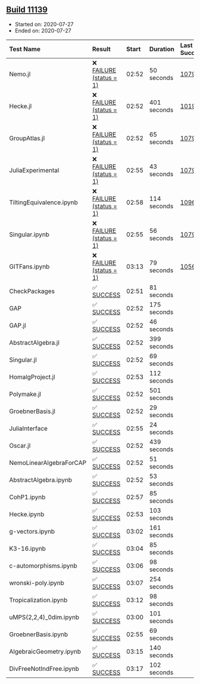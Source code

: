 ## [Build 11139](https://oscarci.mathematik.uni-kl.de/job/oscar/11139/)

* Started on: 2020-07-27
* Ended on: 2020-07-27

| Test Name    | Result | Start | Duration | Last Success | First Failure |
|:-------------|:-------|:------|:---------|:-------------|:--------------|
| Nemo.jl | ❌ [FAILURE (status = 1)](https://oscarci.mathematik.uni-kl.de/job/oscar/11139/artifact/logs/build-11139/Nemo.jl.log) | 02:52 | 50 seconds | [10790](https://oscarci.mathematik.uni-kl.de/job/oscar/10790/) | [10791](https://oscarci.mathematik.uni-kl.de/job/oscar/10791/) |
| Hecke.jl | ❌ [FAILURE (status = 1)](https://oscarci.mathematik.uni-kl.de/job/oscar/11139/artifact/logs/build-11139/Hecke.jl.log) | 02:52 | 401 seconds | [10197](https://oscarci.mathematik.uni-kl.de/job/oscar/10197/) | [10198](https://oscarci.mathematik.uni-kl.de/job/oscar/10198/) |
| GroupAtlas.jl | ❌ [FAILURE (status = 1)](https://oscarci.mathematik.uni-kl.de/job/oscar/11139/artifact/logs/build-11139/GroupAtlas.jl.log) | 02:52 | 65 seconds | [10790](https://oscarci.mathematik.uni-kl.de/job/oscar/10790/) | [10791](https://oscarci.mathematik.uni-kl.de/job/oscar/10791/) |
| JuliaExperimental | ❌ [FAILURE (status = 1)](https://oscarci.mathematik.uni-kl.de/job/oscar/11139/artifact/logs/build-11139/JuliaExperimental.log) | 02:55 | 43 seconds | [10790](https://oscarci.mathematik.uni-kl.de/job/oscar/10790/) | [10791](https://oscarci.mathematik.uni-kl.de/job/oscar/10791/) |
| TiltingEquivalence.ipynb | ❌ [FAILURE (status = 1)](https://oscarci.mathematik.uni-kl.de/job/oscar/11139/artifact/logs/build-11139/TiltingEquivalence.ipynb.log) | 02:58 | 114 seconds | [10962](https://oscarci.mathematik.uni-kl.de/job/oscar/10962/) | [10963](https://oscarci.mathematik.uni-kl.de/job/oscar/10963/) |
| Singular.ipynb | ❌ [FAILURE (status = 1)](https://oscarci.mathematik.uni-kl.de/job/oscar/11139/artifact/logs/build-11139/Singular.ipynb.log) | 02:55 | 56 seconds | [10790](https://oscarci.mathematik.uni-kl.de/job/oscar/10790/) | [10791](https://oscarci.mathematik.uni-kl.de/job/oscar/10791/) |
| GITFans.ipynb | ❌ [FAILURE (status = 1)](https://oscarci.mathematik.uni-kl.de/job/oscar/11139/artifact/logs/build-11139/GITFans.ipynb.log) | 03:13 | 79 seconds | [10566](https://oscarci.mathematik.uni-kl.de/job/oscar/10566/) | [10567](https://oscarci.mathematik.uni-kl.de/job/oscar/10567/) |
| CheckPackages | ✅ [SUCCESS](https://oscarci.mathematik.uni-kl.de/job/oscar/11139/artifact/logs/build-11139/CheckPackages.log) | 02:51 | 81 seconds |  |  |
| GAP | ✅ [SUCCESS](https://oscarci.mathematik.uni-kl.de/job/oscar/11139/artifact/logs/build-11139/GAP.log) | 02:52 | 175 seconds |  |  |
| GAP.jl | ✅ [SUCCESS](https://oscarci.mathematik.uni-kl.de/job/oscar/11139/artifact/logs/build-11139/GAP.jl.log) | 02:52 | 46 seconds |  |  |
| AbstractAlgebra.jl | ✅ [SUCCESS](https://oscarci.mathematik.uni-kl.de/job/oscar/11139/artifact/logs/build-11139/AbstractAlgebra.jl.log) | 02:52 | 399 seconds |  |  |
| Singular.jl | ✅ [SUCCESS](https://oscarci.mathematik.uni-kl.de/job/oscar/11139/artifact/logs/build-11139/Singular.jl.log) | 02:52 | 69 seconds |  |  |
| HomalgProject.jl | ✅ [SUCCESS](https://oscarci.mathematik.uni-kl.de/job/oscar/11139/artifact/logs/build-11139/HomalgProject.jl.log) | 02:53 | 112 seconds |  |  |
| Polymake.jl | ✅ [SUCCESS](https://oscarci.mathematik.uni-kl.de/job/oscar/11139/artifact/logs/build-11139/Polymake.jl.log) | 02:52 | 501 seconds |  |  |
| GroebnerBasis.jl | ✅ [SUCCESS](https://oscarci.mathematik.uni-kl.de/job/oscar/11139/artifact/logs/build-11139/GroebnerBasis.jl.log) | 02:52 | 29 seconds |  |  |
| JuliaInterface | ✅ [SUCCESS](https://oscarci.mathematik.uni-kl.de/job/oscar/11139/artifact/logs/build-11139/JuliaInterface.log) | 02:55 | 24 seconds |  |  |
| Oscar.jl | ✅ [SUCCESS](https://oscarci.mathematik.uni-kl.de/job/oscar/11139/artifact/logs/build-11139/Oscar.jl.log) | 02:52 | 439 seconds |  |  |
| NemoLinearAlgebraForCAP | ✅ [SUCCESS](https://oscarci.mathematik.uni-kl.de/job/oscar/11139/artifact/logs/build-11139/NemoLinearAlgebraForCAP.log) | 02:52 | 51 seconds |  |  |
| AbstractAlgebra.ipynb | ✅ [SUCCESS](https://oscarci.mathematik.uni-kl.de/job/oscar/11139/artifact/logs/build-11139/AbstractAlgebra.ipynb.log) | 02:52 | 53 seconds |  |  |
| CohP1.ipynb | ✅ [SUCCESS](https://oscarci.mathematik.uni-kl.de/job/oscar/11139/artifact/logs/build-11139/CohP1.ipynb.log) | 02:57 | 85 seconds |  |  |
| Hecke.ipynb | ✅ [SUCCESS](https://oscarci.mathematik.uni-kl.de/job/oscar/11139/artifact/logs/build-11139/Hecke.ipynb.log) | 02:53 | 103 seconds |  |  |
| g-vectors.ipynb | ✅ [SUCCESS](https://oscarci.mathematik.uni-kl.de/job/oscar/11139/artifact/logs/build-11139/g-vectors.ipynb.log) | 03:02 | 161 seconds |  |  |
| K3-16.ipynb | ✅ [SUCCESS](https://oscarci.mathematik.uni-kl.de/job/oscar/11139/artifact/logs/build-11139/K3-16.ipynb.log) | 03:04 | 85 seconds |  |  |
| c-automorphisms.ipynb | ✅ [SUCCESS](https://oscarci.mathematik.uni-kl.de/job/oscar/11139/artifact/logs/build-11139/c-automorphisms.ipynb.log) | 03:06 | 98 seconds |  |  |
| wronski-poly.ipynb | ✅ [SUCCESS](https://oscarci.mathematik.uni-kl.de/job/oscar/11139/artifact/logs/build-11139/wronski-poly.ipynb.log) | 03:07 | 254 seconds |  |  |
| Tropicalization.ipynb | ✅ [SUCCESS](https://oscarci.mathematik.uni-kl.de/job/oscar/11139/artifact/logs/build-11139/Tropicalization.ipynb.log) | 03:12 | 98 seconds |  |  |
| uMPS(2,2,4)_0dim.ipynb | ✅ [SUCCESS](https://oscarci.mathematik.uni-kl.de/job/oscar/11139/artifact/logs/build-11139/uMPS-2-2-4-_0dim.ipynb.log) | 03:00 | 101 seconds |  |  |
| GroebnerBasis.ipynb | ✅ [SUCCESS](https://oscarci.mathematik.uni-kl.de/job/oscar/11139/artifact/logs/build-11139/GroebnerBasis.ipynb.log) | 02:55 | 69 seconds |  |  |
| AlgebraicGeometry.ipynb | ✅ [SUCCESS](https://oscarci.mathematik.uni-kl.de/job/oscar/11139/artifact/logs/build-11139/AlgebraicGeometry.ipynb.log) | 03:15 | 140 seconds |  |  |
| DivFreeNotIndFree.ipynb | ✅ [SUCCESS](https://oscarci.mathematik.uni-kl.de/job/oscar/11139/artifact/logs/build-11139/DivFreeNotIndFree.ipynb.log) | 03:17 | 102 seconds |  |  |
